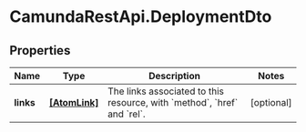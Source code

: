 # CamundaRestApi.DeploymentDto

## Properties
Name | Type | Description | Notes
------------ | ------------- | ------------- | -------------
**links** | [**[AtomLink]**](AtomLink.md) | The links associated to this resource, with &#x60;method&#x60;, &#x60;href&#x60; and &#x60;rel&#x60;. | [optional] 
